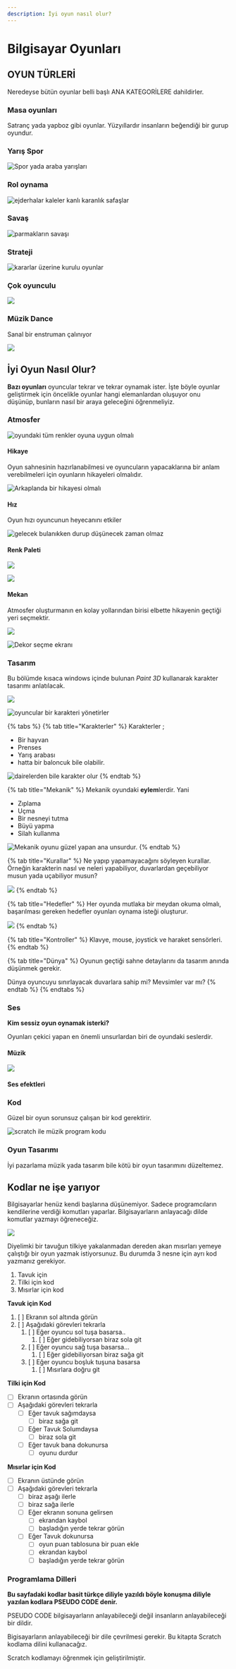 ```yaml
---
description: İyi oyun nasıl olur?
---
```


# Bilgisayar Oyunları

## OYUN TÜRLERİ

Neredeyse bütün oyunlar belli başlı ANA KATEGORİLERE dahildirler.

### Masa oyunları

Satranç yada yapboz gibi oyunlar. Yüzyıllardır insanların beğendiği bir gurup oyundur.

### Yarış Spor

![Spor yada araba yar&#x131;&#x15F;lar&#x131;](.gitbook/assets/spor.png)

### Rol oynama

![ejderhalar kaleler kanl&#x131; karanl&#x131;k safa&#x15F;lar](.gitbook/assets/rol.png)

### Savaş

![parmaklar&#x131;n sava&#x15F;&#x131;](.gitbook/assets/savas.png)

### Strateji

![kararlar &#xFC;zerine kurulu oyunlar](.gitbook/assets/strateji.png)

### Çok oyunculu

![](.gitbook/assets/cok-oyunculuk.png)

### Müzik Dance

Sanal bir enstruman çalınıyor

![](.gitbook/assets/guitar-hero-3_4.jpg)

## İyi Oyun Nasıl Olur?

**Bazı oyunları** oyuncular tekrar ve tekrar oynamak ister. İşte böyle oyunlar geliştirmek için öncelikle oyunlar hangi elemanlardan oluşuyor onu düşünüp, bunların nasıl bir araya geleceğini öğrenmeliyiz.

### Atmosfer

![oyundaki t&#xFC;m renkler oyuna uygun olmal&#x131;](.gitbook/assets/project-octopath-9.jpg)

#### Hikaye

Oyun sahnesinin hazırlanabilmesi ve oyuncuların yapacaklarına bir anlam verebilmeleri için oyunların hikayeleri olmalıdır.

![Arkaplanda bir hikayesi olmal&#x131;](.gitbook/assets/karp.png)

#### Hız

Oyun hızı oyuncunun heyecanını etkiler

![gelecek bulan&#x131;kken durup d&#xFC;&#x15F;&#xFC;necek zaman olmaz](.gitbook/assets/afa.png)

#### Renk Paleti

![](.gitbook/assets/parlak.png)

![](.gitbook/assets/renk.png)

#### Mekan

Atmosfer oluşturmanın en kolay yollarından birisi elbette hikayenin geçtiği yeri seçmektir.

![](.gitbook/assets/kale.png)

![Dekor se&#xE7;me ekran&#x131;](.gitbook/assets/dekor.png)

### Tasarım

Bu bölümde kısaca windows içinde bulunan _Paint 3D_ kullanarak karakter tasarımı anlatılacak.

![](.gitbook/assets/octopath-traveler-niente-dlc-180618.jpg)

![oyuncular bir karakteri y&#xF6;netirler](.gitbook/assets/compiled_1200.0.jpg)

{% tabs %}
{% tab title="Karakterler" %}
Karakterler ; 

* Bir hayvan 
* Prenses 
* Yarış arabası 
* hatta bir baloncuk bile olabilir.

![dairelerden bile karakter olur](.gitbook/assets/1200x630bb.jpg)
{% endtab %}

{% tab title="Mekanik" %}
Mekanik oyundaki **eylem**lerdir. Yani 

* Zıplama
* Uçma
* Bir nesneyi tutma
* Büyü yapma
* Silah kullanma

![Mekanik oyunu g&#xFC;zel yapan ana unsurdur.](.gitbook/assets/1304872797.webp)
{% endtab %}

{% tab title="Kurallar" %}
Ne yapıp yapamayacağını söyleyen kurallar. Örneğin karakterin nasıl ve neleri yapabiliyor, duvarlardan geçebiliyor musun yada uçabiliyor musun?

![](.gitbook/assets/kural.png)
{% endtab %}

{% tab title="Hedefler" %}
Her oyunda mutlaka bir meydan okuma olmalı, başarılması gereken hedefler oyunları oynama isteği oluşturur. 

![](.gitbook/assets/hedef.png)
{% endtab %}

{% tab title="Kontroller" %}
Klavye, mouse, joystick ve haraket sensörleri.
{% endtab %}

{% tab title="Dünya" %}
Oyunun geçtiği sahne detaylarını da tasarım anında düşünmek gerekir.

Dünya oyuncuyu sınırlayacak duvarlara sahip mi? Mevsimler var mı?
{% endtab %}
{% endtabs %}

### Ses

**Kim sessiz oyun oynamak isterki?**

Oyunları çekici yapan en önemli unsurlardan biri de oyundaki seslerdir.

#### Müzik

![](.gitbook/assets/chrome_2019-01-24_17-03-51.png)

#### Ses efektleri

### Kod

Güzel bir oyun sorunsuz çalışan bir kod gerektirir.

![scratch ile m&#xFC;zik program kodu](.gitbook/assets/kod.png)

### Oyun Tasarımı

İyi pazarlama müzik yada tasarım bile kötü bir oyun tasarımını düzeltemez.

## Kodlar ne işe yarıyor

Bilgisayarlar henüz kendi başlarına düşünemiyor. Sadece programcıların kendilerine verdiği komutları yaparlar. Bilgisayarların anlayacağı dilde komutlar yazmayı öğreneceğiz.

![](.gitbook/assets/tavuk%20%281%29.png)

Diyelimki bir tavuğun tilkiye yakalanmadan dereden akan mısırları yemeye çalıştığı bir oyun yazmak istiyorsunuz.  Bu durumda 3 nesne için ayrı kod yazmanız gerekiyor.

1. Tavuk için
2. Tilki için kod
3. Mısırlar için kod

**Tavuk için Kod**

1. [ ] Ekranın sol altında görün
2. [ ] Aşağıdaki görevleri tekrarla
   1. [ ] Eğer oyuncu sol tuşa basarsa..
      1. [ ] Eğer gidebiliyorsan biraz sola git
   2. [ ] Eğer oyuncu sağ tuşa basarsa...
      1. [ ] Eğer gidebiliyorsan biraz sağa git
   3. [ ] Eğer oyuncu boşluk tuşuna basarsa
      1. [ ] Mısırlara doğru git

**Tilki için Kod**

* [ ] Ekranın ortasında görün
* [ ] Aşağıdaki görevleri tekrarla
  * [ ] Eğer tavuk sağımdaysa
    * [ ] biraz sağa git
  * [ ] Eğer Tavuk Solumdaysa
    * [ ] biraz sola git
  * [ ] Eğer tavuk bana dokunursa 
    * [ ] oyunu durdur

**Mısırlar için Kod**

* [ ] Ekranın üstünde görün
* [ ] Aşağıdaki görevleri tekrarla
  * [ ] biraz aşağı ilerle
  * [ ] biraz sağa ilerle
  * [ ] Eğer ekranın sonuna gelirsen
    * [ ] ekrandan kaybol
    * [ ] başladığın yerde tekrar görün
  * [ ] Eğer Tavuk dokunursa
    * [ ] oyun puan tablosuna bir puan ekle
    * [ ] ekrandan kaybol
    * [ ] başladığın yerde tekrar görün

### **Programlama Dilleri**

**Bu sayfadaki kodlar basit türkçe diliyle yazıldı böyle konuşma diliyle yazılan kodlara PSEUDO CODE denir.** 

PSEUDO CODE bilgisayarların anlayabileceği değil insanların anlayabileceği bir dildir.

Bigisayarların anlayabileceği bir dile çevrilmesi gerekir. Bu kitapta Scratch kodlama dilini kullanacağız.

Scratch kodlamayı öğrenmek için geliştirilmiştir.

